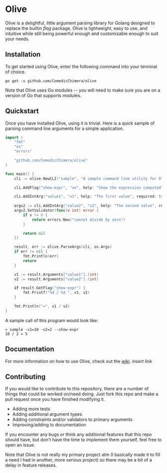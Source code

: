 # Olive

Olive is a delightful, little argument parsing library for Golang designed to
replace the builtin *flag* package.  Olive is lightweight, easy to use, and
intuitive while still being powerful enough and customizable enough to suit
your needs.

## Installation

To get started using Olive, enter the following command into your terminal of
choice.  

    go get -u github.com/ComedicChimera/olive

Note that Olive uses Go modules -- you will need to make sure you are on a
version of Go that supports modules.

## Quickstart

Once you have installed Olive, using it is trivial.  Here is a quick sample of
parsing command line arguments for a simple application.

```go
import (
    "fmt"
    "os"
    "errors"

    "github.com/ComedicChimera/olive"
)

func main() {
    cli := olive.NewCLI("sample", "A sample command line utility for Olive")

    cli.AddFlag("show-expr", "se", help: "Show the expression computed")

    cli.AddIntArg("value1", "v1", help: "The first value", required: true)
    
    argv2 := cli.AddIntArg("value2", "v2", help: "The second value", required: true)
    argv2.SetValidator(func(v int) error {
        if v != 0 {
            return errors.New("cannot divide by zero")
        }

        return nil
    })

    result, err := olive.ParseArgs(cli, os.Args)
    if err != nil {
        fmt.Println(err)
        return
    }

    v1 := result.Arguments["value1"].(int)
    v2 := result.Arguments["value2"].(int)

    if result.GetFlag("show-expr") {
        fmt.Printf("%d / %d ", v1, v2)
    }

    fmt.Println("=", v1 / v2)
}
```

A sample call of this program would look like:

    > sample -v1=10 -v2=2 --show-expr
    10 / 2 = 5

## Documentation

For more information on how to use Olive, check out the [wiki](). *insert link*

## Contributing

If you would like to contribute to this repository, there are a number of things
that could be worked on/need doing.  Just fork this repo and make a pull request
once you have finished modifying it.

- Adding more tests
- Adding additional argument types
- Adding constraints and/or validators to primary arguments
- Improving/adding to documentation

If you encounter any bugs or think any additional features that this repo should
have, but don't have the time to implement them yourself, feel free to open an
issue.

Note that Olive is not really my primary project atm (I basically made it to
fill a need I had in another, more serious project) so there may be a bit of a
delay in feature releases.


